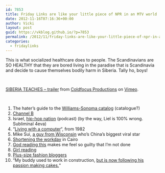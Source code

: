 ```yaml
---
id: 7853
title: Friday Links are like your little piece of NPR in an MTV world
date: 2012-11-16T07:16:36+00:00
author: Vicki
layout: post
guid: https://vkblog.github.io/?p=7853
permalink: /2012/11/friday-links-are-like-your-little-piece-of-npr-in-an-mtv-world/
categories:
  - fridaylinks
---
```

This is what socialized healthcare does to people. The Scandinavians are SO HEALTHY that they are bored living in the paradise that is Scandinavia and decide to cause themselves bodily harm in Siberia. Tally ho, boys!

&nbsp;



[SIBERIA TEACHES &#8211; trailer](http://vimeo.com/19532763) from [Coldfocus Productions](http://vimeo.com/coldfocus) on [Vimeo](http://vimeo.com).

&nbsp;

  1. The hater&#8217;s guide to the <a href="http://deadspin.com/5959212/the-haters-guide-to-the-williams+sonoma-catalog?tag=shopspin" target="_blank">Williams-Sonoma catalog</a> (catalogue?)
  2. <a href="http://therumpus.net/2012/11/channel-b/" target="_blank">Channel B</a>
  3. Israel, <a href="http://www.tabletmag.com/podcasts/116353/my-hip-hop-nation" target="_blank">hip-hop nation</a> (podcast) (by the way, Liel is 100% wrong. Subliminal 4eva)
  4. &#8220;<a href="http://www.theatlantic.com/magazine/archive/1982/07/living-with-a-computer/306063/" target="_blank">Living with a computer</a>&#8220;, from 1982
  5. Mike Sui, <a href="http://www.theawl.com/2012/11/meet-mike-sui-a-dude-from-wisconsin-whos-now-chinas-biggest-viral-star" target="_blank">a guy from Wisconsin</a> who&#8217;s China&#8217;s biggest viral star
  6. <a href="http://www.arabist.net/blog/2012/11/13/in-latitude-shortening-the-workday-is-no-way-to-regulate-cai.html" target="_blank">Shortening the workday</a> in Cairo
  7. <a href="http://www.theawl.com/2012/11/for-those-who-have-asked-politely-about-my-novel" target="_blank">God reading this</a> makes me feel so guilty that I&#8217;m not done
  8. <a href="http://biblioklept.org/2012/11/09/a-girl-reading-pierre-auguste-renoir/" target="_blank">Girl reading</a>
  9. <a href="http://www.shape.com/blogs/shape-your-life/plus-size-fashion-bloggers-dress-their-curves" target="_blank">Plus-size fashion bloggers</a>
 10. &#8220;My buddy used to work in construction, <a href="http://imgur.com/WqQGx?utm_medium=referral&utm_source=pulsenews" target="_blank">but is now following his passion making cakes.</a>&#8220;